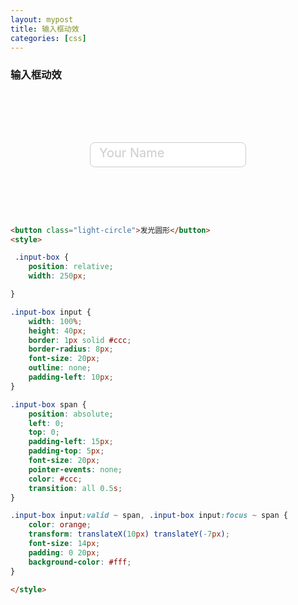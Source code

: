 ```yaml
---
layout: mypost
title: 输入框动效
categories: [css]
---
```



### 输入框动效

<div class="contain">
    <div class="input-box">
        <input type="text" required>
        <span>Your Name</span>
    </div>
</div>

<style>

.contain{
    display: flex;
    justify-content: center;
    align-items: center;
    height: 200px;
    width: 100%;
}

.input-box {
    position: relative;
    width: 250px;

}

.input-box input {
    width: 100%;
    height: 40px;
    border: 1px solid #ccc;
    border-radius: 8px;
    font-size: 20px;
    outline: none;
    padding-left: 10px;
}

.input-box span {
    position: absolute;
    left: 0;
    top: 0;
    padding-left: 15px;
    padding-top: 5px;
    font-size: 20px;
    pointer-events: none;
    color: #ccc;
    transition: all 0.5s;
}

.input-box input:valid ~ span, .input-box input:focus ~ span {
    color: orange;
    transform: translateX(10px) translateY(-7px);
    font-size: 14px;
    padding: 0 20px;
    background-color: #fff;
}
</style>

```html
<button class="light-circle">发光圆形</button>
<style>

 .input-box {
    position: relative;
    width: 250px;

}

.input-box input {
    width: 100%;
    height: 40px;
    border: 1px solid #ccc;
    border-radius: 8px;
    font-size: 20px;
    outline: none;
    padding-left: 10px;
}

.input-box span {
    position: absolute;
    left: 0;
    top: 0;
    padding-left: 15px;
    padding-top: 5px;
    font-size: 20px;
    pointer-events: none;
    color: #ccc;
    transition: all 0.5s;
}

.input-box input:valid ~ span, .input-box input:focus ~ span {
    color: orange;
    transform: translateX(10px) translateY(-7px);
    font-size: 14px;
    padding: 0 20px;
    background-color: #fff;
}

</style>
```
